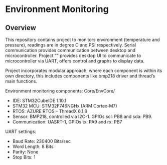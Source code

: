 # Environment Monitoring 

## Overview
This repository contains project to monitors environment (temperature and pressure), readings are in degree C and PSI respectively. Serial communication provides communication between desktop and microcontroller. Project “” provides desktop UI to communicate to microcontroller via UART, offers control and graphs to display data. 

Project incorporates modular approach, where each component is within its own directory, this includes components like bmp218 driver and thread’s main functions.

Environment monitoring components: Core/EnvCore/ 


* IDE: STM32CubeIDE 1.10.1
* STM32 MCU: STM32F746NGHx (ARM Cortex-M7) 
* RTOS: AZURE RTOS – ThreadX 6.1.8
* Sensor: BMP218, controlled via I2C-1. GPIOs scl: PB8 and sda: PB9.
* Communication: UASRT-1, GPIOs tx: PA9 and rx: PB7

UART settings:
* Baud Rate: 230400 Bits/sec
* Word Length: 8 Bits
* Parity: None
* Stop Bits: 1

